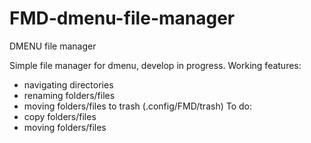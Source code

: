 # FMD-dmenu-file-manager
DMENU file manager

Simple file manager for dmenu, develop in progress. Working features:
- navigating directories
- renaming folders/files
- moving folders/files to trash (.config/FMD/trash)
To do:
- copy folders/files
- moving folders/files
